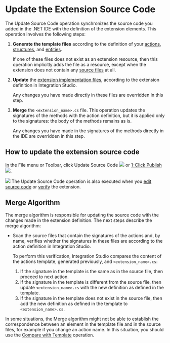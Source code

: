 # Update the Extension Source Code

The Update Source Code operation synchronizes the source code you added in the .NET IDE with the definition of the extension elements. This operation involves the following steps:

1. **Generate the template files** according to the definition of your [actions](https://github.com/danielmarquespt/docs-product/tree/e7ea3f444d5129dab245c69ab72ae091554bc4fb/src/extensibility-and-integration/integration-studio/managing-extensions/action-define.md%3E), [structures](https://github.com/danielmarquespt/docs-product/tree/e7ea3f444d5129dab245c69ab72ae091554bc4fb/src/extensibility-and-integration/integration-studio/managing-extensions/structure-define.md%3E), and [entities](https://github.com/danielmarquespt/docs-product/tree/e7ea3f444d5129dab245c69ab72ae091554bc4fb/src/extensibility-and-integration/integration-studio/managing-extensions/entity-define.md%3E).

   If one of these files does not exist as an extension resource, then this operation implicitly adds the file as a resource, except when the extension does not contain any [source files](https://github.com/danielmarquespt/docs-product/tree/e7ea3f444d5129dab245c69ab72ae091554bc4fb/src/extensibility-and-integration/integration-studio/getting-started/extension-source-files.md%3E) at all.

2. **Update** the [extension implementation files](https://github.com/danielmarquespt/docs-product/tree/e7ea3f444d5129dab245c69ab72ae091554bc4fb/src/extensibility-and-integration/integration-studio/getting-started/extension-source-files.md%3E), according to the extension definition in Integration Studio.

    Any changes you have made directly in these files are overridden in this step.

3. **Merge** the `<extension_name>.cs` file. This operation updates the signatures of the methods with the action definition, but it is applied only to the signatures: the body of the methods remains as is.

    Any changes you have made in the signatures of the methods directly in the IDE are overridden in this step.

## How to update the extension source code

In the File menu or Toolbar, click Update Source Code ![](../../../../.gitbook/assets/update-source-code%20%282%29.gif) or [1-Click Publish](https://github.com/danielmarquespt/docs-product/tree/e7ea3f444d5129dab245c69ab72ae091554bc4fb/src/extensibility-and-integration/integration-studio/extension-life-cycle/extension-1-cp.md%3E) ![](../../../../.gitbook/assets/1-click-publish-icon%20%283%29.gif).

![](../../../../.gitbook/assets/tip%20%2810%29.gif) The Update Source Code operation is also executed when you [edit source code](https://github.com/danielmarquespt/docs-product/tree/e7ea3f444d5129dab245c69ab72ae091554bc4fb/src/extensibility-and-integration/integration-studio/extension-life-cycle/extension-code-edit.md%3E) or [verify](https://github.com/danielmarquespt/docs-product/tree/e7ea3f444d5129dab245c69ab72ae091554bc4fb/src/extensibility-and-integration/integration-studio/extension-life-cycle/extension-verify.md%3E) the extension.

## Merge Algorithm

The merge algorithm is responsible for updating the source code with the changes made in the extension definition. The next steps describe the merge algorithm:

* Scan the source files that contain the signatures of the actions and, by name, verifies whether the signatures in these files are according to the action definition in Integration Studio.

  To perform this verification, Integration Studio compares the content of the actions template, generated previously, and `<extension_name>.cs`:

  1. If the signature in the template is the same as in the source file, then proceed to next action.
  2. If the signature in the template is different from the source file, then update `<extension_name>.cs` with the new definition as defined in the template.
  3. If the signature in the template does not exist in the source file, then add the new definition as defined in the template to `<extension_name>.cs`.

In some situations, the Merge algorithm might not be able to establish the correspondence between an element in the template file and in the source files, for example if you change an action name. In this situation, you should use the [Compare with Template](../../../ref/integration-studio/editor/resource.md#comparing-with-template%3E) operation.

